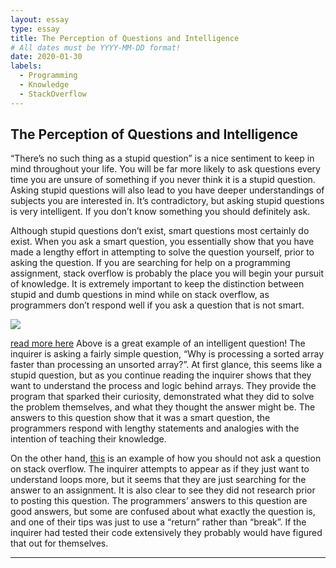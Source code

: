 ```yaml
---
layout: essay
type: essay
title: The Perception of Questions and Intelligence
# All dates must be YYYY-MM-DD format!
date: 2020-01-30
labels:
  - Programming
  - Knowledge
  - StackOverflow
---
```


## The Perception of Questions and Intelligence
“There’s no such thing as a stupid question” is a nice sentiment to keep in mind throughout your life. You will be far more likely to ask questions every time you are unsure of something if you never think it is a stupid question. Asking stupid questions will also lead to you have deeper understandings of subjects you are interested in. It’s contradictory, but asking stupid questions is very intelligent. If you don’t know something you should definitely ask.

Although stupid questions don’t exist, smart questions most certainly do exist. When you ask a smart question, you essentially show that you have made a lengthy effort in attempting to solve the question yourself, prior to asking the question. If you are searching for help on a programming assignment, stack overflow is probably the place you will begin your pursuit of knowledge. It is extremely important to keep the distinction between stupid and dumb questions in mind while on stack overflow, as programmers don’t respond well if you ask a question that is not smart.

<img class="ui image" src="{{ site.baseurl }}/images/stackpic.png">

[read more here](https://stackoverflow.com/questions/11227809/why-is-processing-a-sorted-array-faster-than-processing-an-unsorted-array)
Above is a great example of an intelligent question! The inquirer is asking a fairly simple question, “Why is processing a sorted array faster than processing an unsorted array?”. At first glance, this seems like a stupid question, but as you continue reading the inquirer shows that they want to understand the process and logic behind arrays. They provide the program that sparked their curiosity, demonstrated what they did to solve the problem themselves, and what they thought the answer might be. The answers to this question show that it was a smart question, the programmers respond with lengthy statements and analogies with the intention of teaching their knowledge.


On the other hand, [this](https://stackoverflow.com/questions/59962240/why-doesnt-my-loop-terminate-after-successful-attempt) is an example of how you should not ask a question on stack overflow. The inquirer attempts to appear as if they just want to understand loops more, but it seems that they are just searching for the answer to an assignment. It is also clear to see they did not research prior to posting this question. The programmers’ answers to this question are good answers, but some are confused about what exactly the question is, and one of their tips was just to use a “return” rather than “break”. If the inquirer had tested their code extensively they probably would have figured that out for themselves.

<hr>
